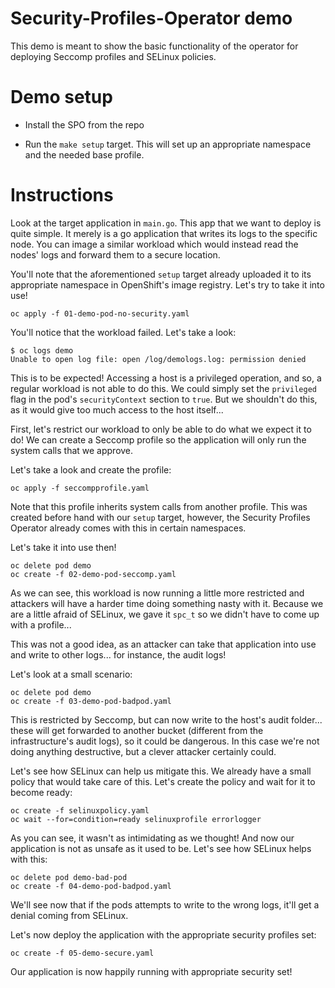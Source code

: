 # Security-Profiles-Operator demo

This demo is meant to show the basic functionality of the operator for
deploying Seccomp profiles and SELinux policies.

# Demo setup

* Install the SPO from the repo

* Run the `make setup` target. This will set up an appropriate namespace and
  the needed base profile.

# Instructions

Look at the target application in `main.go`. This app that we want to deploy is
quite simple. It merely is a go application that writes its logs to the
specific node. You can image a similar workload which would instead read the
nodes' logs and forward them to a secure location.

You'll note that the aforementioned `setup` target already uploaded it to its
appropriate namespace in OpenShift's image registry. Let's try to take it into
use!

```
oc apply -f 01-demo-pod-no-security.yaml
```

You'll notice that the workload failed. Let's take a look:

```
$ oc logs demo
Unable to open log file: open /log/demologs.log: permission denied
```

This is to be expected! Accessing a host is a privileged operation, and so, a
regular workload is not able to do this. We could simply set the `privileged`
flag in the pod's `securityContext` section to `true`. But we shouldn't do
this, as it would give too much access to the host itself...

First, let's restrict our workload to only be able to do what we expect it to
do! We can create a Seccomp profile so the application will only run the system
calls that we approve.

Let's take a look and create the profile:

```
oc apply -f seccompprofile.yaml
```

Note that this profile inherits system calls from another profile. This was
created before hand with our `setup` target, however, the Security Profiles
Operator already comes with this in certain namespaces.

Let's take it into use then!

```
oc delete pod demo
oc create -f 02-demo-pod-seccomp.yaml
```

As we can see, this workload is now running a little more restricted and
attackers will have a harder time doing something nasty with it. Because we are
a little afraid of SELinux, we gave it `spc_t` so we didn't have to come up
with a profile...

This was not a good idea, as an attacker can take that application into use and
write to other logs... for instance, the audit logs!

Let's look at a small scenario:

```
oc delete pod demo
oc create -f 03-demo-pod-badpod.yaml
```

This is restricted by Seccomp, but can now write to the host's audit folder...
these will get forwarded to another bucket (different from the infrastructure's
audit logs), so it could be dangerous. In this case we're not doing anything
destructive, but a clever attacker certainly could.

Let's see how SELinux can help us mitigate this. We already have a small
policy that would take care of this. Let's create the policy and wait for it
to become ready:

```
oc create -f selinuxpolicy.yaml
oc wait --for=condition=ready selinuxprofile errorlogger
```

As you can see, it wasn't as intimidating as we thought! And now our
application is not as unsafe as it used to be. Let's see how SELinux helps with
this:

```
oc delete pod demo-bad-pod
oc create -f 04-demo-pod-badpod.yaml
```

We'll see now that if the pods attempts to write to the wrong logs, it'll get a
denial coming from SELinux.

Let's now deploy the application with the appropriate security profiles set:

```
oc create -f 05-demo-secure.yaml
```

Our application is now happily running with appropriate security set!
